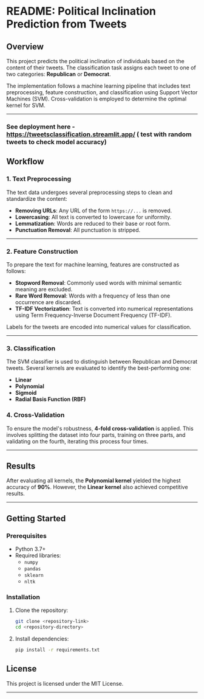 # README: Political Inclination Prediction from Tweets

## Overview  
This project predicts the political inclination of individuals based on the content of their tweets. The classification task assigns each tweet to one of two categories: **Republican** or **Democrat**. 

The implementation follows a machine learning pipeline that includes text preprocessing, feature construction, and classification using Support Vector Machines (SVM). Cross-validation is employed to determine the optimal kernel for SVM.

---
### See deployment here - https://tweetsclassification.streamlit.app/ ( test with random tweets to check model accuracy)
## Workflow  

### 1. **Text Preprocessing**  
The text data undergoes several preprocessing steps to clean and standardize the content:  
- **Removing URLs**: Any URL of the form `https://...` is removed.  
- **Lowercasing**: All text is converted to lowercase for uniformity.  
- **Lemmatization**: Words are reduced to their base or root form.  
- **Punctuation Removal**: All punctuation is stripped.  

---

### 2. **Feature Construction**  
To prepare the text for machine learning, features are constructed as follows:  
- **Stopword Removal**: Commonly used words with minimal semantic meaning are excluded.  
- **Rare Word Removal**: Words with a frequency of less than one occurrence are discarded.  
- **TF-IDF Vectorization**: Text is converted into numerical representations using Term Frequency-Inverse Document Frequency (TF-IDF).  

Labels for the tweets are encoded into numerical values for classification.  

---

### 3. **Classification**  
The SVM classifier is used to distinguish between Republican and Democrat tweets. Several kernels are evaluated to identify the best-performing one:  
- **Linear**  
- **Polynomial**  
- **Sigmoid**  
- **Radial Basis Function (RBF)**  

### 4. **Cross-Validation**  
To ensure the model's robustness, **4-fold cross-validation** is applied. This involves splitting the dataset into four parts, training on three parts, and validating on the fourth, iterating this process four times.  

---

## Results  
After evaluating all kernels, the **Polynomial kernel** yielded the highest accuracy of **90%**. However, the **Linear kernel** also achieved competitive results.  

---

## Getting Started  

### Prerequisites  
- Python 3.7+  
- Required libraries:  
  - `numpy`  
  - `pandas`  
  - `sklearn`  
  - `nltk`  

### Installation  
1. Clone the repository:  
   ```bash  
   git clone <repository-link>  
   cd <repository-directory>  
   ```  
2. Install dependencies:  
   ```bash  
   pip install -r requirements.txt  
   ```  


## License  
This project is licensed under the MIT License.  

--- 

